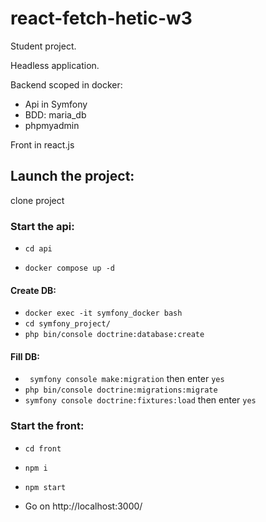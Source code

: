 # react-fetch-hetic-w3
Student project.

Headless application.

Backend scoped in docker:
  - Api in Symfony
  - BDD: maria_db
  - phpmyadmin

Front in react.js

## Launch the project:
 clone project
### Start the api:
  - ```cd api```

  - ```docker compose up -d```
#### Create DB:
  - ```docker exec -it symfony_docker bash```
  - ```cd symfony_project/```
  - ```php bin/console doctrine:database:create```
#### Fill DB:
  - ``` symfony console make:migration``` then enter ```yes```
  - ```php bin/console doctrine:migrations:migrate```
  - ```symfony console doctrine:fixtures:load``` then enter ```yes```


### Start the front:
  - ```cd front```

  - ```npm i```

  - ```npm start```
  - Go on http://localhost:3000/
